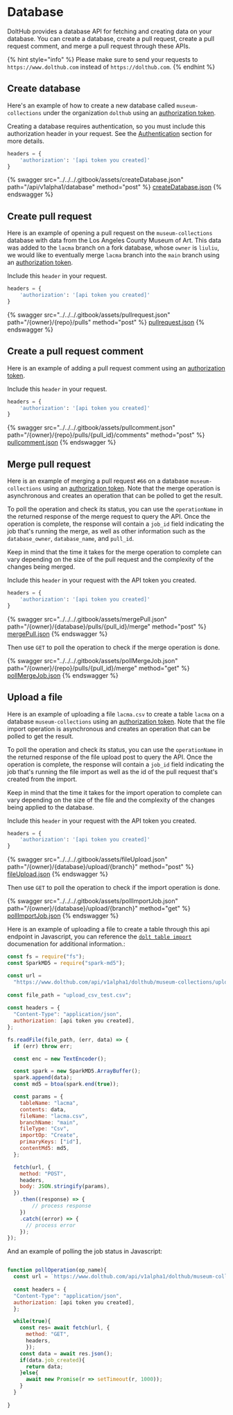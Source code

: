 # Database

DoltHub provides a database API for fetching and creating data on your database. You can create a database, create a pull request, create a pull request comment, and merge a pull request through these APIs.

{% hint style="info" %}
Please make sure to send your requests to `https://www.dolthub.com` instead of `https://dolthub.com`.
{% endhint %}

## Create database

Here's an example of how to create a new database called `museum-collections` under the organization `dolthub` using an [authorization token](authentication.md).

Creating a database requires authentication, so you must include this authorization header in your request. See the [Authentication](authentication.md) section for more details.

```python
headers = {
    'authorization': '[api token you created]'
}
```

{% swagger src="../../../.gitbook/assets/createDatabase.json" path="/api/v1alpha1/database" method="post" %}
[createDatabase.json](../../../.gitbook/assets/createDatabase.json)
{% endswagger %}



## Create pull request

Here is an example of opening a pull request on the `museum-collections` database with data from the Los Angeles County Museum of Art. This data was added to the `lacma` branch on a fork database, whose `owner` is `liuliu`, we would like to eventually merge `lacma` branch into the `main` branch using an [authorization token](authentication.md).

Include this `header` in your request.

```python
headers = {
    'authorization': '[api token you created]'
}
```

{% swagger src="../../../.gitbook/assets/pullrequest.json" path="/{owner}/{repo}/pulls" method="post" %}
[pullrequest.json](../../../.gitbook/assets/pullrequest.json)
{% endswagger %}



## Create a pull request comment&#x20;

Here is an example of adding a pull request comment using an [authorization token](authentication.md).

Include this `header` in your request.

```python
headers = {
    'authorization': '[api token you created]'
}
```

{% swagger src="../../../.gitbook/assets/pullcomment.json" path="/{owner}/{repo}/pulls/{pull_id}/comments" method="post" %}
[pullcomment.json](../../../.gitbook/assets/pullcomment.json)
{% endswagger %}



## Merge pull request

Here is an example of merging a pull request `#66` on a database `museum-collections` using an [authorization token](authentication.md). Note that the merge operation is asynchronous and creates an operation that can be polled to get the result.

To poll the operation and check its status, you can use the `operationName` in the returned response of the merge request to query the API. Once the operation is complete, the response will contain a `job_id` field indicating the job that's running the merge, as well as other information such as the `database_owner`, `database_name`, and `pull_id`.

Keep in mind that the time it takes for the merge operation to complete can vary depending on the size of the pull request and the complexity of the changes being merged.&#x20;

Include this `header` in your request with the API token you created.

```python
headers = {
    'authorization': '[api token you created]'
}
```

{% swagger src="../../../.gitbook/assets/mergePull.json" path="/{owner}/{database}/pulls/{pull_id}/merge" method="post" %}
[mergePull.json](../../../.gitbook/assets/mergePull.json)
{% endswagger %}

Then use `GET` to poll the operation to check if the merge operation is done.

{% swagger src="../../../.gitbook/assets/pollMergeJob.json" path="/{owner}/{repo}/pulls/{pull_id}/merge" method="get" %}
[pollMergeJob.json](../../../.gitbook/assets/pollMergeJob.json)
{% endswagger %}


## Upload a file

Here is an example of uploading a file `lacma.csv` to create a table `lacma` on a database `museum-collections` using an [authorization token](authentication.md). Note that the file import operation is asynchronous and creates an operation that can be polled to get the result. 

To poll the operation and check its status, you can use the `operationName` in the returned response of the file upload post to query the API. Once the operation is complete, the response will contain a `job_id` field indicating the job that's running the file import as well as the id of the pull request that's created from the import.

Keep in mind that the time it takes for the import operation to complete can vary depending on the size of the file and the complexity of the changes being applied to the database.

Include this `header` in your request with the API token you created.

```python
headers = {
    'authorization': '[api token you created]'
}
```

{% swagger src="../../../.gitbook/assets/fileUpload.json" path="/{owner}/{database}/upload/{branch}" method="post" %}
[fileUpload.json](../../../.gitbook/assets/fileUpload.json)
{% endswagger %}

Then use `GET` to poll the operation to check if the import operation is done.

{% swagger src="../../../.gitbook/assets/pollImportJob.json" path="/{owner}/{database}/upload/{branch}" method="get" %}
[pollImportJob.json](../../../.gitbook/assets/pollImportJob.json)
{% endswagger %}

Here is an example of uploading a file to create a table through this api endpoint in Javascript, you can reference the [`dolt table import`](https://docs.dolthub.com/cli-reference/cli#dolt-table-import) documenation for additional information.:

```js
const fs = require("fs");
const SparkMD5 = require("spark-md5");

const url =
  "https://www.dolthub.com/api/v1alpha1/dolthub/museum-collections/upload/main";
 
const file_path = "upload_csv_test.csv";
 
const headers = {
  "Content-Type": "application/json",
  authorization: [api token you created],
};

fs.readFile(file_path, (err, data) => {
  if (err) throw err;

  const enc = new TextEncoder();

  const spark = new SparkMD5.ArrayBuffer();
  spark.append(data);
  const md5 = btoa(spark.end(true));

  const params = {
    tableName: "lacma",
    contents: data,
    fileName: "lacma.csv",
    branchName: "main",
    fileType: "Csv",
    importOp: "Create",
    primaryKeys: ["id"],
    contentMd5: md5,
  };

  fetch(url, {
    method: "POST",
    headers,
    body: JSON.stringify(params),
  })
    .then((response) => {
        // process response
    })
    .catch((error) => {
      // process error
    });
});

```

And an example of polling the job status in Javascript:

```js

function pollOperation(op_name){
  const url = `https://www.dolthub.com/api/v1alpha1/dolthub/museum-collections/upload/main?operationName=${op_name}`;
      
  const headers = {
  "Content-Type": "application/json",
  authorization: [api token you created],
  };

  while(true){
    const res= await fetch(url, {
      method: "GET",
      headers,
      });
    const data = await res.json();
    if(data.job_created){
      return data;
    }else{
      await new Promise(r => setTimeout(r, 1000));
    }
  }
  
}

```